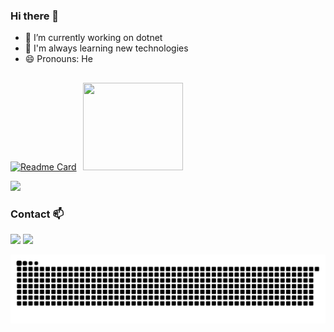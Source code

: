 ### Hi there 👋

- 🔭 I’m currently working on dotnet
- 🌱 I'm always learning new technologies
- 😄 Pronouns: He

##

[![Readme Card](https://github-readme-stats.vercel.app/api/pin/?username=eduardosilva218&repo=PrancingPonySharp&theme=dark)](https://github.com/eduardosilva218/PrancingPonySharp)⠀<img src="https://i.pinimg.com/originals/7b/df/16/7bdf164aaed98d4336084d0b33e3e588.gif" height="140" width="160" />

<a href="https://www.nuget.org/packages?q=PrancingPonySharp"> <img src="https://img.shields.io/badge/NuGet-004880?style=for-the-badge&logo=nuget&logoColor=white" /> </a> 

### Contact 📫

<a href="https://www.linkedin.com/in/eduardosilva218/"><img src="https://img.shields.io/badge/LinkedIn-0077B5?style=for-the-badge&logo=linkedin&logoColor=white" /></a>
<a href="mailto:eduardo.silva218@outlook.com"><img src="https://img.shields.io/badge/Microsoft_Outlook-0078D4?style=for-the-badge&logo=microsoft-outlook&logoColor=white" /></a>

![Snake animation](https://github.com/eduardosilva218/eduardosilva218/blob/output/github-contribution-grid-snake.svg)
